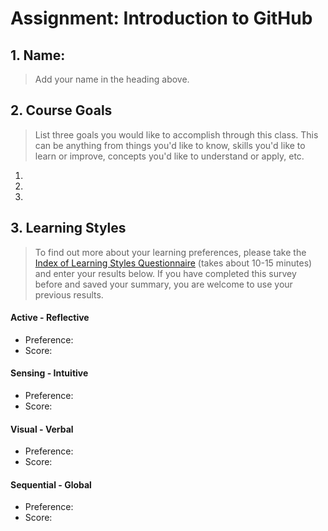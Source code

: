 # Assignment: Introduction to GitHub

## 1. Name:

> Add your name in the heading above.

## 2. Course Goals

> List three goals you would like to accomplish through this class. This can be anything from things you'd like to know, skills you'd like to learn or improve, concepts you'd like to understand or apply, etc.

1.  
2.  
3.  

## 3. Learning Styles

> To find out more about your learning preferences, please take the [Index of Learning Styles Questionnaire](https://www.webtools.ncsu.edu/learningstyles/) (takes about 10-15 minutes) and enter your results below. If you have completed this survey before and saved your summary, you are welcome to use your previous results.

#### Active - Reflective

- Preference:
- Score:

#### Sensing - Intuitive

- Preference:
- Score:

#### Visual - Verbal

- Preference:
- Score:

#### Sequential - Global

- Preference:
- Score:
